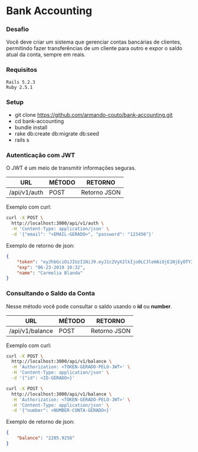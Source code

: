 # Bank Accounting

### Desafio

Você deve criar um sistema que gerenciar contas bancárias de clientes, permitindo fazer transferências de um cliente para outro e expor o saldo atual da conta, sempre em reais.

### Requisitos
    
    Rails 5.2.3
    Ruby 2.5.1

### Setup

- git clone https://github.com/armando-couto/bank-accounting.git
- cd bank-accounting
- bundle install
- rake db:create db:migrate db:seed
- rails s

### Autenticação com JWT

O JWT é um meio de transmitir informações seguras.

| URL | MÉTODO | RETORNO |
| --- | ------ | ------- |
| /api/v1/auth | POST | Retorno JSON |

Exemplo com curl:
```sh
curl -X POST \
  http://localhost:3000/api/v1/auth \
  -H 'Content-Type: application/json' \
  -d '{"email": "<EMAIL-GERADO>", "password": "123456"}'
```

Exemplo de retorno de json:
```json
{
    "token": "eyJhbGciOiJIUzI1NiJ9.eyJ1c2VyX2lkIjo0LCJleHAiOjE1NjEyOTY3MjB9.JzmIozEt56ASNeLwwiEJhcMhAmidBX-V5xDDSW7SIzI",
    "exp": "06-23-2019 10:32",
    "name": "Carmelia Blanda"
}
```
      
### Consultando o Saldo da Conta

Nesse método você pode consultar o saldo usando o **id** ou **number**. 

| URL | MÉTODO | RETORNO |
| --- | ------ | ------- |
| /api/v1/balance | POST | Retorno JSON |

Exemplo com curl:
```sh
curl -X POST \
  http://localhost:3000/api/v1/balance \
  -H 'Authorization: <TOKEN-GERADO-PELO-JWT>' \
  -H 'Content-Type: application/json' \
  -d '{"id": <ID-GERADO>}'
```

```sh
curl -X POST \
  http://localhost:3000/api/v1/balance \
  -H 'Authorization: <TOKEN-GERADO-PELO-JWT>' \
  -H 'Content-Type: application/json' \
  -d '{"number": <NUMBER-CONTA-GERADO>}'
```

Exemplo de retorno de json:
```json
{
    "balance": "2205.9256"
}
```